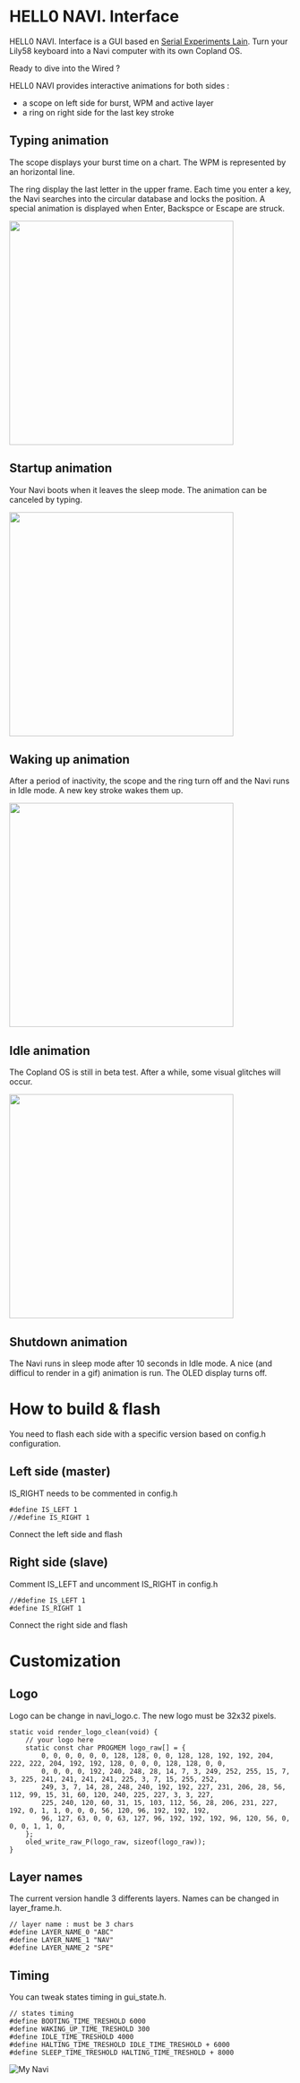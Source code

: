 # HELL0 NAVI. Interface

HELL0 NAVI. Interface is a GUI based en [Serial Experiments Lain](https://en.wikipedia.org/wiki/Serial_Experiments_Lain). Turn your Lily58 keyboard into a Navi computer with its own Copland OS.


Ready to dive into the Wired ?


HELL0 NAVI provides interactive animations for both sides :
- a scope on left side for burst, WPM and active layer
- a ring on right side for the last key stroke







## Typing animation

The scope displays your burst time on a chart. The WPM is represented by an horizontal line.

The ring display the last letter in the upper frame. Each time you enter a key, the Navi searches into the circular database and locks the position. A special animation is displayed when Enter, Backspce or Escape are struck.

<img src="https://imgur.com/iIG1tQE.gif" height="400" >

## Startup animation

Your Navi boots when it leaves the sleep mode. The animation can be canceled by typing.



<img src="https://imgur.com/EXU92Ev.gif" height="400" >



## Waking up animation

After a period of inactivity, the scope and the ring turn off and the Navi runs in Idle mode. A new key stroke wakes them up.


<img src="https://imgur.com/9GWa7rR.gif" height="400" >


## Idle animation

The Copland OS is still in beta test. After a while, some visual glitches will occur. 


<img src="https://imgur.com/eKZ7qgC.gif" height="400" >



## Shutdown animation
The Navi runs in sleep mode after 10 seconds in Idle mode. A nice (and difficul to render in a gif) animation is run. The OLED display turns off. 

# How to build & flash

You need to flash each side with a specific version based on config.h configuration.

 ## Left side (master)

IS_RIGHT needs to be commented in config.h
```
#define IS_LEFT 1
//#define IS_RIGHT 1
```
Connect the left side and flash

 ## Right side (slave)

Comment IS_LEFT and uncomment IS_RIGHT  in config.h
```
//#define IS_LEFT 1
#define IS_RIGHT 1
```
Connect the right side and flash

# Customization

## Logo
Logo can be change in navi_logo.c.
The new logo must be 32x32 pixels.
```
static void render_logo_clean(void) {
    // your logo here
    static const char PROGMEM logo_raw[] = {
        0, 0, 0, 0, 0, 0, 128, 128, 0, 0, 128, 128, 192, 192, 204, 222, 222, 204, 192, 192, 128, 0, 0, 0, 128, 128, 0, 0,
        0, 0, 0, 0, 192, 240, 248, 28, 14, 7, 3, 249, 252, 255, 15, 7, 3, 225, 241, 241, 241, 241, 225, 3, 7, 15, 255, 252,
        249, 3, 7, 14, 28, 248, 240, 192, 192, 227, 231, 206, 28, 56, 112, 99, 15, 31, 60, 120, 240, 225, 227, 3, 3, 227,
        225, 240, 120, 60, 31, 15, 103, 112, 56, 28, 206, 231, 227, 192, 0, 1, 1, 0, 0, 0, 56, 120, 96, 192, 192, 192, 
        96, 127, 63, 0, 0, 63, 127, 96, 192, 192, 192, 96, 120, 56, 0, 0, 0, 1, 1, 0,
    };
    oled_write_raw_P(logo_raw, sizeof(logo_raw));
}
```
## Layer names

The current version handle 3 differents layers. Names can be changed in layer_frame.h.
```
// layer name : must be 3 chars
#define LAYER_NAME_0 "ABC"
#define LAYER_NAME_1 "NAV"
#define LAYER_NAME_2 "SPE"
```

## Timing

You can tweak states timing in gui_state.h.
```
// states timing
#define BOOTING_TIME_TRESHOLD 6000
#define WAKING_UP_TIME_TRESHOLD 300
#define IDLE_TIME_TRESHOLD 4000
#define HALTING_TIME_TRESHOLD IDLE_TIME_TRESHOLD + 6000
#define SLEEP_TIME_TRESHOLD HALTING_TIME_TRESHOLD + 8000
```

![My Navi](https://imgur.com/eYkgoZJ.png)

